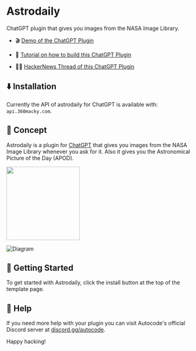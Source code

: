 # Astrodaily

ChatGPT plugin that gives you images from the NASA Image Library.

- 🎬 [Demo of the ChatGPT Plugin](https://youtu.be/A7MC3e9_rKk)

- 🔧 [Tutorial on how to build this ChatGPT Plugin](https://dev.to/360macky/create-a-chatgpt-plugin-to-retrieve-nasa-images-45pk)

- 🧑‍💻 [HackerNews Thread of this ChatGPT Plugin](https://news.ycombinator.com/item?id=35554859)

## ⬇️ Installation

Currently the API of astrodaily for ChatGPT is available with: `api.360macky.com`.

## 🚀 Concept

Astrodaily is a plugin for [ChatGPT](https://chat.openai.com) that gives you images
from the NASA Image Library whenever you ask for it. Also it gives you the Astronomical
Picture of the Day (APOD).

[<img src="https://open.autocode.com/static/images/open.svg?" width="192">](https://open.autocode.com/)

![Diagram](https://i.imgur.com/TN6KS83.png)

## 🤖 Getting Started

To get started with Astrodaily, click the install button at the top of the template page.

## 🔧 Help

If you need more help with your plugin you can visit Autocode's official Discord server at [discord.gg/autocode](https://discord.gg/autocode).

Happy hacking!
